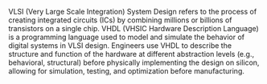 VLSI (Very Large Scale Integration) System Design refers to the process of creating integrated circuits (ICs) by combining millions or billions of transistors on a single chip. VHDL (VHSIC Hardware Description Language) is a programming language used to model and simulate the behavior of digital systems in VLSI design. Engineers use VHDL to describe the structure and function of the hardware at different abstraction levels (e.g., behavioral, structural) before physically implementing the design on silicon, allowing for simulation, testing, and optimization before manufacturing.
